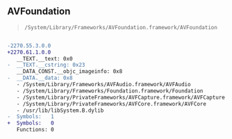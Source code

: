 ## AVFoundation

> `/System/Library/Frameworks/AVFoundation.framework/AVFoundation`

```diff

-2270.55.3.0.0
+2270.61.1.0.0
   __TEXT.__text: 0x0
-  __TEXT.__cstring: 0x23
   __DATA_CONST.__objc_imageinfo: 0x8
-  __DATA.__data: 0x8
   - /System/Library/Frameworks/AVFAudio.framework/AVFAudio
   - /System/Library/Frameworks/Foundation.framework/Foundation
   - /System/Library/PrivateFrameworks/AVFCapture.framework/AVFCapture
   - /System/Library/PrivateFrameworks/AVFCore.framework/AVFCore
   - /usr/lib/libSystem.B.dylib
-  Symbols:   1
+  Symbols:   0
   Functions: 0
 

```
